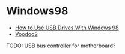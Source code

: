 Windows98
=========

* [How to Use USB Drives With Windows 98](https://www.instructables.com/How-to-Use-USB-Drives-With-Windows-98/)
* [Voodoo2](https://www.philscomputerlab.com/drivers-for-voodoo-2.html)

TODO: USB bus controller for motherboard?